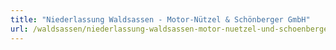 ```yaml
---
title: "Niederlassung Waldsassen - Motor-Nützel & Schönberger GmbH"
url: /waldsassen/niederlassung-waldsassen-motor-nuetzel-und-schoenberger-gmbh/
---
```

